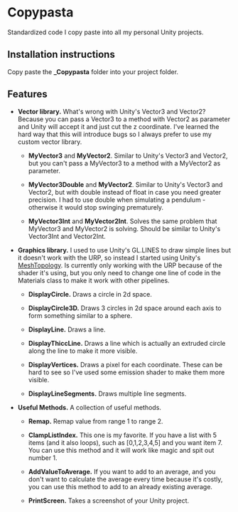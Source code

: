 # Copypasta

Standardized code I copy paste into all my personal Unity projects. 


## Installation instructions

Copy paste the **_Copypasta** folder into your project folder. 


## Features

- **Vector library.** What's wrong with Unity's Vector3 and Vector2? Because you can pass a Vector3 to a method with Vector2 as parameter and Unity will accept it and just cut the z coordinate. I've learned the hard way that this will introduce bugs so I always prefer to use my custom vector library.

	- **MyVector3** and **MyVector2**. Similar to Unity's Vector3 and Vector2, but you can't pass a MyVector3 to a method with a MyVector2 as parameter.  
	
	- **MyVector3Double** and **MyVector2**. Similar to Unity's Vector3 and Vector2, but with double instead of float in case you need greater precision. I had to use double when simulating a pendulum - otherwise it would stop swinging prematurely.   
	
	- **MyVector3Int** and **MyVector2Int**. Solves the same problem that MyVector3 and MyVector2 is solving. Should be similar to Unity's Vector3Int and Vector2Int.

	
- **Graphics library.** I used to use Unity's GL.LINES to draw simple lines but it doesn't work with the URP, so instead I started using Unity's [MeshTopology](https://docs.unity3d.com/ScriptReference/MeshTopology.html). Is currently only working with the URP because of the shader it's using, but you only need to change one line of code in the Materials class to make it work with other pipelines. 

	- **DisplayCircle.** Draws a circle in 2d space.
	
	- **DisplayCircle3D.** Draws 3 circles in 2d space around each axis to form something similar to a sphere.
	
	- **DisplayLine.** Draws a line.
	
	- **DisplayThiccLine.** Draws a line which is actually an extruded circle along the line to make it more visible. 
	
	- **DisplayVertices.** Draws a pixel for each coordinate. These can be hard to see so I've used some emission shader to make them more visible.
	
	- **DisplayLineSegments.** Draws multiple line segments. 
	

- **Useful Methods.** A collection of useful methods. 

	- **Remap.** Remap value from range 1 to range 2.
	
	- **ClampListIndex.** This one is my favorite. If you have a list with 5 items (and it also loops), such as [0,1,2,3,4,5] and you want item 7. You can use this method and it will work like magic and spit out number 1. 

	- **AddValueToAverage.** If you want to add to an average, and you don't want to calculate the average every time because it's costly, you can use this method to add to an already existing average. 

	- **PrintScreen.** Takes a screenshot of your Unity project. 